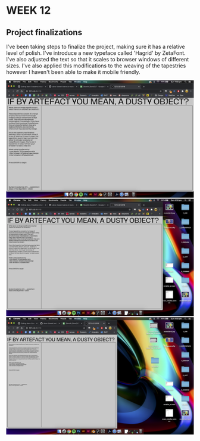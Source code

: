 # WEEK 12
## Project finalizations
I've been taking steps to finalize the project, making sure it has a relative level of polish. I've introduce a new typeface called 'Hagrid' by ZetaFont. I've also adjusted the text so that it scales to browser windows of different sizes. I've also applied this modifications to the weaving of the tapestries however I haven't been able to make it mobile friendly. 

![](fullscreen.png)<br/>
![](smaller.png)<br/>
![](even_smaller.png)<br/>
